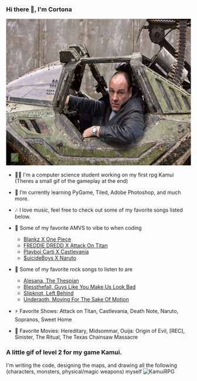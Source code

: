 ### Hi there 👋, I'm Cortona
<img src="assets/WartHog.jpg" width="700" height="400" />


- 👨‍🎓 I'm a computer science student working on my first rpg Kamui (Theres a small gif of the gameplay at the end)
- 🌱 I’m currently learning PyGame, Tiled, Adobe Photoshop, and much more.
- 🎶 I love music, feel free to check out some of my favorite songs listed below.

- 🎵 Some of my favorite AMVS to vibe to when coding
    - [Blankz X One Piece](https://youtu.be/XyNDHDekIkU)
    - [FREDDIE DREDD X Attack On Titan](https://youtu.be/9AOmAa96Fb4)    
    - [Playboi Carti X Castlevania](https://youtu.be/x71ZfTqxaxQ)
    - [$uicideBoys X Naruto](https://youtu.be/qnTlTrA3T2A)

- 🎸 Some of my favorite rock songs to listen to are
    - [Alesana, The Thespian](https://youtu.be/8DOFsV0lxtQ)
    - [Blessthefall, Guys Like You Make Us Look Bad](https://youtu.be/KRDx2M9jXMA)
    - [Slipknot, Left Behind](https://youtu.be/D1jQKpse7Yw)
    - [Underaoth, Moving For The Sake Of Motion](https://youtu.be/iq596Y2Fa1E)

- ⚡ Favorite Shows: Attack on Titan, Castlevania, Death Note, Naruto, Sopranos, Sweet Home
- 🎥 Favorite Movies: Hereditary, Midsommar, Ouija: Origin of Evil, [REC], Sinister, The Ritual, The Texas Chainsaw Massacre

### A little gif of level 2 for my game Kamui.
I'm writing the code, designing the maps, and drawing all the following (characters, monsters, physical/magic weapons) myself
![KamuiRPG](assets/level2progress.gif)
<!--
**Cortona1/Cortona1** is a ✨ _special_ ✨ repository because its `README.md` (this file) appears on your GitHub profile.

Here are some ideas to get you started:

- 🔭 I’m currently working on ...
- 🌱 I’m currently learning ...
- 👯 I’m looking to collaborate on ...
- 🤔 I’m looking for help with ...
- 💬 Ask me about ...
- 📫 How to reach me: ...
- 😄 Pronouns: ...
- ⚡ Fun fact: ...
-->
